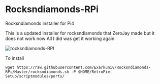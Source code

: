 # Rocksndiamonds-RPi
Rocksndiamonds installer for Pi4

This is a updated installer for rocksndiamonds that ZeroJay made but it does not work now
All I did was get it working again 

![rocksndiamonds-RPI](https://s.uvlist.net/l/y2010/11/76499.jpg)

To install

`wget https://raw.githubusercontent.com/Exarkuniv/Rocksndiamonds-RPi/Master/rocksndiamonds.sh -P $HOME/RetroPie-Setup/scriptmodules/ports/`
